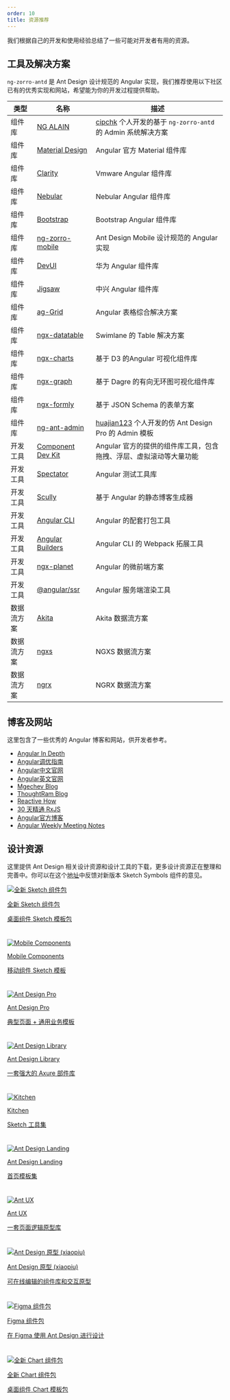 ```yaml
---
order: 10
title: 资源推荐
---
```


我们根据自己的开发和使用经验总结了一些可能对开发者有用的资源。

## 工具及解决方案

`ng-zorro-antd` 是 Ant Design 设计规范的 Angular 实现，我们推荐使用以下社区已有的优秀实现和网站，希望能为你的开发过程提供帮助。

 类型    | 名称                                                               | 描述
-------|------------------------------------------------------------------|------------------------------------------------------------------------------
 组件库   | [NG ALAIN](https://ng-alain.com/)                                | [cipchk](https://github.com/cipchk) 个人开发的基于 `ng-zorro-antd` 的 Admin 系统解决方案
 组件库   | [Material Design](https://material.angular.io)                   | Angular 官方 Material 组件库
 组件库   | [Clarity](https://github.com/vmware/clarity)                     | Vmware Angular 组件库
 组件库   | [Nebular](https://github.com/akveo/nebular/)                     | Nebular Angular 组件库
 组件库   | [Bootstrap](https://github.com/ng-bootstrap/ng-bootstrap)        | Bootstrap Angular 组件库
 组件库   | [ng-zorro-mobile](https://ng.mobile.ant.design/)                 | Ant Design Mobile 设计规范的 Angular 实现
 组件库   | [DevUI](https://github.com/DevCloudFE/ng-devui)                  | 华为 Angular 组件库
 组件库   | [Jigsaw](https://github.com/rdkmaster/jigsaw)                    | 中兴 Angular 组件库
 组件库   | [ag-Grid](https://www.ag-grid.com/angular-grid/)                 | Angular 表格综合解决方案
 组件库   | [ngx-datatable](https://github.com/swimlane/ngx-datatable)       | Swimlane 的 Table 解决方案
 组件库   | [ngx-charts](https://swimlane.github.io/ngx-charts/)             | 基于 D3 的Angular 可视化组件库
 组件库   | [ngx-graph](https://swimlane.github.io/ngx-graph/)               | 基于 Dagre 的有向无环图可视化组件库
 组件库   | [ngx-formly](https://github.com/ngx-formly/ngx-formly)           | 基于 JSON Schema 的表单方案
 组件库   | [ng-ant-admin](https://github.com/huajian123/ng-ant-admin)       | [huajian123](https://github.com/huajian123) 个人开发的仿 Ant Design Pro 的 Admin 模板
 开发工具  | [Component Dev Kit](https://material.angular.io/cdk/categories)  | Angular 官方的提供的组件库工具，包含拖拽、浮层、虚拟滚动等大量功能
 开发工具  | [Spectator](https://github.com/ngneat/spectator)                 | Angular 测试工具库
 开发工具  | [Scully](https://github.com/scullyio/scully)                     | 基于 Angular 的静态博客生成器
 开发工具  | [Angular CLI](https://angular.cn/tools/cli)                       | Angular 的配套打包工具
 开发工具  | [Angular Builders](https://github.com/just-jeb/angular-builders) | Angular CLI 的 Webpack 拓展工具
 开发工具  | [ngx-planet](https://github.com/worktile/ngx-planet)             | Angular 的微前端方案
 开发工具  | [@angular/ssr](https://angular.cn/guide/ssr)                     | Angular 服务端渲染工具
 数据流方案 | [Akita](https://datorama.github.io/akita/)                       | Akita 数据流方案
 数据流方案 | [ngxs](https://ngxs.io/)                                         | NGXS 数据流方案
 数据流方案 | [ngrx](https://ngrx.io/)                                         | NGRX 数据流方案

## 博客及网站

这里包含了一些优秀的 Angular 博客和网站，供开发者参考。

- [Angular In Depth](https://indepth.dev/)
- [Angular调优指南](https://web.dev/angular/#fast)
- [Angular中文官网](https://angular.cn/)
- [Angular英文官网](https://angular.dev/)
- [Mgechev Blog](https://blog.mgechev.com/)
- [ThoughtRam Blog](https://blog.thoughtram.io/)
- [Reactive How](https://reactive.how/)
- [30 天精通 RxJS](https://blog.jerry-hong.com/series/rxjs)
- [Angular官方博客](https://blog.angular.dev)
- [Angular Weekly Meeting Notes](https://g.co/ng/weekly-notes)

## 设计资源

这里提供 Ant Design 相关设计资源和设计工具的下载，更多设计资源正在整理和完善中。你可以在这个[地址](https://www.yuque.com/kitchen/topics/216)中反馈对新版本 Sketch Symbols 组件的意见。

<div class="ant-row resource-cards" style="margin: -12px -12px 0px;"><div class="ant-col ant-col-xs-24 ant-col-sm-12 ant-col-md-8 ant-col-lg-8 gutter-row" style="padding: 12px;"><a class="resource-card" target="_blank" rel="noopener" href="https://gw.alipayobjects.com/os/antfincdn/EfSt1N5LCk/Ant.Design.Components.4.0.zip"><img class="resource-card-image" src="https://gw.alipayobjects.com/zos/basement_prod/048ee28f-2c80-4d15-9aa3-4f5ddac50465.svg" alt="全新 Sketch 组件包"><p class="resource-card-title">全新 Sketch 组件包</p><p class="resource-card-description">桌面组件 Sketch 模板包</p></a></div><div class="ant-col ant-col-xs-24 ant-col-sm-12 ant-col-md-8 ant-col-lg-8 gutter-row" style="padding: 12px;"><a class="resource-card" target="_blank" rel="noopener" href="http://p.tb.cn/rmsportal_3436_AntDesignMobile_20Template_20V1.0.sketch"><img class="resource-card-image" src="https://gw.alipayobjects.com/zos/basement_prod/c0c3852c-d245-4330-886b-cb02ef49eb6d.svg" alt="Mobile Components"><p class="resource-card-title">Mobile Components</p><p class="resource-card-description">移动组件 Sketch 模板</p></a></div><div class="ant-col ant-col-xs-24 ant-col-sm-12 ant-col-md-8 ant-col-lg-8 gutter-row" style="padding: 12px;"><a class="resource-card" target="_blank" rel="noopener" href="https://gw.alipayobjects.com/os/bmw-prod/e9882e0c-a85c-428a-b8a8-656f1aa83036.sketch"><img class="resource-card-image" src="https://gw.alipayobjects.com/zos/basement_prod/5edc7f4d-3302-4710-963b-7b6c77ea8d06.svg" alt="Ant Design Pro"><p class="resource-card-title">Ant Design Pro</p><p class="resource-card-description">典型页面 + 通用业务模板</p></a></div><div class="ant-col ant-col-xs-24 ant-col-sm-12 ant-col-md-8 ant-col-lg-8 gutter-row" style="padding: 12px;"><a class="resource-card" target="_blank" rel="noopener" href="http://library.ant.design"><img class="resource-card-image" src="https://gw.alipayobjects.com/zos/basement_prod/90740380-bbb7-4329-95e5-64533934c6cf.svg" alt="Ant Design Library"><p class="resource-card-title">Ant Design Library</p><p class="resource-card-description">一套强大的 Axure 部件库</p></a></div><div class="ant-col ant-col-xs-24 ant-col-sm-12 ant-col-md-8 ant-col-lg-8 gutter-row" style="padding: 12px;"><a class="resource-card" target="_blank" rel="noopener" href="http://kitchen.alipay.com"><img class="resource-card-image" src="https://gw.alipayobjects.com/zos/basement_prod/d475d063-2754-4442-b9db-5d164e06acc9.svg" alt="Kitchen"><p class="resource-card-title">Kitchen</p><p class="resource-card-description">Sketch 工具集</p></a></div><div class="ant-col ant-col-xs-24 ant-col-sm-12 ant-col-md-8 ant-col-lg-8 gutter-row" style="padding: 12px;"><a class="resource-card" target="_blank" rel="noopener" href="https://landing.ant.design/docs/download-cn"><img class="resource-card-image" src="https://gw.alipayobjects.com/zos/basement_prod/b443f4be-5116-49b7-873f-a7c8502b8f0e.svg" alt="Ant Design Landing"><p class="resource-card-title">Ant Design Landing</p><p class="resource-card-description">首页模板集</p></a></div><div class="ant-col ant-col-xs-24 ant-col-sm-12 ant-col-md-8 ant-col-lg-8 gutter-row" style="padding: 12px;"><a class="resource-card" target="_blank" rel="noopener" href="http://ux.ant.design"><img class="resource-card-image" src="https://gw.alipayobjects.com/zos/basement_prod/51682163-e01a-46fe-810c-ac0062379717.svg" alt="Ant UX"><p class="resource-card-title">Ant UX</p><p class="resource-card-description">一套页面逻辑原型库</p></a></div><div class="ant-col ant-col-xs-24 ant-col-sm-12 ant-col-md-8 ant-col-lg-8 gutter-row" style="padding: 12px;"><a class="resource-card" target="_blank" rel="noopener" href="https://www.xiaopiu.com/topic/ant-design"><img class="resource-card-image" src="https://gw.alipayobjects.com/zos/basement_prod/77e6a9ae-24a9-4be6-be42-f7fa8ee0eecf.svg" alt="Ant Design 原型 (xiaopiu)"><p class="resource-card-title">Ant Design 原型 (xiaopiu)</p><p class="resource-card-description">可在线编辑的组件库和交互原型</p></a></div><div class="ant-col ant-col-xs-24 ant-col-sm-12 ant-col-md-8 ant-col-lg-8 gutter-row" style="padding: 12px;"><a class="resource-card" target="_blank" rel="noopener" href="https://www.antforfigma.com"><img class="resource-card-image" src="https://gw.alipayobjects.com/zos/basement_prod/7b9ed3f2-6f05-4ddb-bac3-d55feb71e0ac.svg" alt="Figma 组件包"><p class="resource-card-title">Figma 组件包</p><p class="resource-card-description">在 Figma 使用 Ant Design 进行设计</p></a></div><div class="ant-col ant-col-xs-24 ant-col-sm-12 ant-col-md-8 ant-col-lg-8 gutter-row" style="padding: 12px;"><a class="resource-card" target="_blank" rel="noopener" href="https://gw.alipayobjects.com/os/basement_prod/862ee74f-4ac5-482c-b1ae-3165684cedbe.sketch"><img class="resource-card-image" src="https://gw.alipayobjects.com/zos/basement_prod/a9dc586a-fe0a-4c7d-ab4f-f5ed779b963d.svg" alt="全新 Chart 组件包"><p class="resource-card-title">全新 Chart 组件包</p><p class="resource-card-description">桌面组件 Chart 模板包</p></a></div></div>